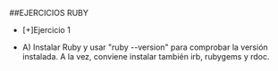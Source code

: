 ##EJERCICIOS RUBY

* [+]Ejercicio 1
 - A) Instalar Ruby y usar "ruby --version" para comprobar la versión instalada. A la vez, conviene instalar también irb, rubygems y rdoc.
